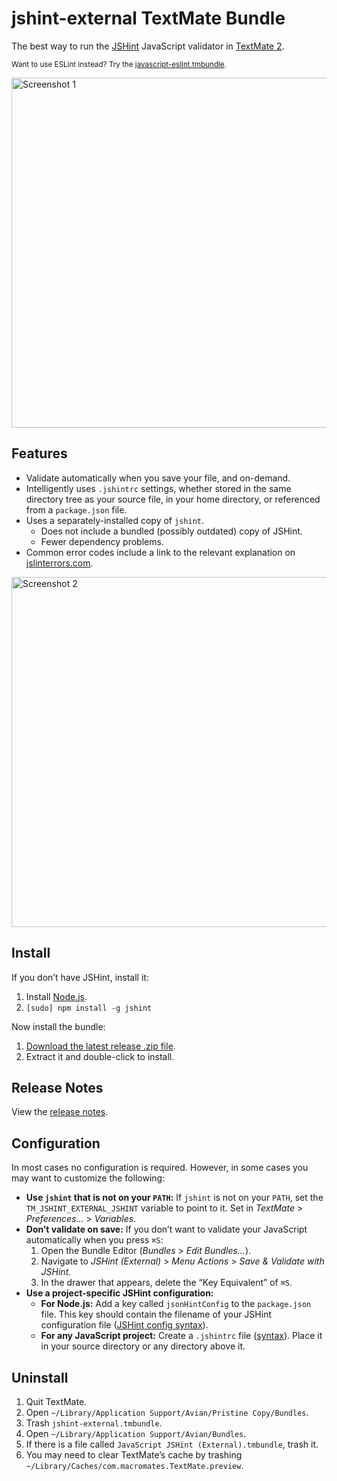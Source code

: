 # jshint-external TextMate Bundle

The best way to run the [JSHint](http://www.jshint.com/) JavaScript validator in [TextMate 2](https://github.com/textmate/textmate).

<small>Want to use ESLint instead? Try the [javascript-eslint.tmbundle](https://github.com/natesilva/javascript-eslint.tmbundle).</small>

<img src="http://natesilva.github.io/jshint-external.tmbundle/images/no-errors-1.1.1.png" style="width:560px;" width="560" alt="Screenshot 1">

## Features

* Validate automatically when you save your file, and on-demand.
* Intelligently uses `.jshintrc` settings, whether stored in the same directory tree as your source file, in your home directory, or referenced from a `package.json` file.
* Uses a separately-installed copy of `jshint`.
    * Does not include a bundled (possibly outdated) copy of JSHint.
    * Fewer dependency problems.
* Common error codes include a link to the relevant explanation on [jslinterrors.com](http://jslinterrors.com/).

<img src="http://natesilva.github.io/jshint-external.tmbundle/images/with-errors-1.1.1.png" style="width:560px;" width="560" alt="Screenshot 2">

## Install

If you don’t have JSHint, install it:

1. Install [Node.js](http://nodejs.org/).
2. `[sudo] npm install -g jshint`

Now install the bundle:

1. [Download the latest release .zip file](https://github.com/natesilva/jshint-external.tmbundle/releases/latest).
2. Extract it and double-click to install.

## Release Notes

View the [release notes](https://github.com/natesilva/jshint-external.tmbundle/releases).

## Configuration

In most cases no configuration is required. However, in some cases you may want to customize the following:

* **Use `jshint` that is not on your `PATH`:** If `jshint` is not on your `PATH`, set the `TM_JSHINT_EXTERNAL_JSHINT` variable to point to it. Set in *TextMate* > *Preferences…* > *Variables*.
* **Don’t validate on save:** If you don’t want to validate your JavaScript automatically when you press `⌘S`:
    1. Open the Bundle Editor (*Bundles* > *Edit Bundles…*).
    2. Navigate to *JSHint (External)* > *Menu Actions* > *Save & Validate with JSHint*.
    3. In the drawer that appears, delete the “Key Equivalent” of `⌘S`.
* **Use a project-specific JSHint configuration:**
    * **For Node.js:** Add a key called `jsonHintConfig` to the `package.json` file. This key should contain the filename of your JSHint configuration file ([JSHint config syntax](http://www.jshint.com/docs/)).
    * **For any JavaScript project:** Create a `.jshintrc` file ([syntax](http://www.jshint.com/docs/)). Place it in your source directory or any directory above it.

## Uninstall

1. Quit TextMate.
2. Open `~/Library/Application Support/Avian/Pristine Copy/Bundles`.
3. Trash `jshint-external.tmbundle`.
4. Open `~/Library/Application Support/Avian/Bundles`.
5. If there is a file called `JavaScript JSHint (External).tmbundle`, trash it.
6. You may need to clear TextMate’s cache by trashing `~/Library/Caches/com.macromates.TextMate.preview`.
